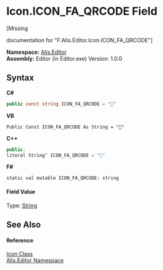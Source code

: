 # Icon.ICON_FA_QRCODE Field
 

\[Missing <summary> documentation for "F:Alis.Editor.Icon.ICON_FA_QRCODE"\]

**Namespace:**&nbsp;<a href="b150ade4-39de-a232-5f06-d3cdc1b2c538">Alis.Editor</a><br />**Assembly:**&nbsp;Editor (in Editor.exe) Version: 1.0.0

## Syntax

**C#**<br />
``` C#
public const string ICON_FA_QRCODE = ""
```

**VB**<br />
``` VB
Public Const ICON_FA_QRCODE As String = ""
```

**C++**<br />
``` C++
public:
literal String^ ICON_FA_QRCODE = ""
```

**F#**<br />
``` F#
static val mutable ICON_FA_QRCODE: string
```


#### Field Value
Type: <a href="https://docs.microsoft.com/dotnet/api/system.string" target="_blank">String</a>

## See Also


#### Reference
<a href="cc0f883c-67f8-f772-c6d7-a60b129f22a7">Icon Class</a><br /><a href="b150ade4-39de-a232-5f06-d3cdc1b2c538">Alis.Editor Namespace</a><br />